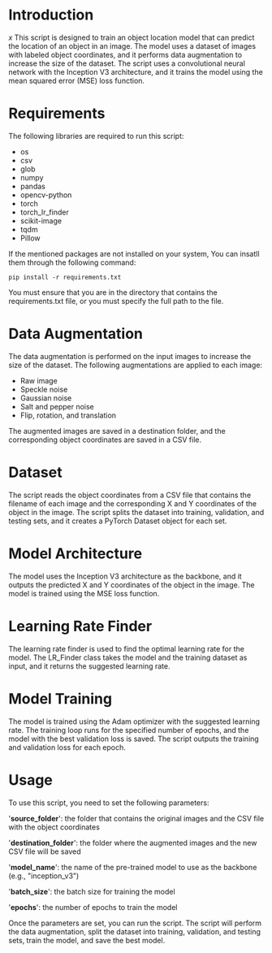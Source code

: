 
# Introduction


$x$
This script is designed to train an object location model that can predict the location of an object in an image. The model uses a dataset of images with labeled object coordinates, and it performs data augmentation to increase the size of the dataset. The script uses a convolutional neural network with the Inception V3 architecture, and it trains the model using the mean squared error (MSE) loss function.

# Requirements

The following libraries are required to run this script:

- os
- csv
- glob
- numpy
- pandas
- opencv-python
- torch
- torch_lr_finder
- scikit-image
- tqdm
- Pillow

If the mentioned packages are not installed on your system, You can insatll them through the following command:

```
pip install -r requirements.txt
```
You must ensure that you are in the directory that contains the requirements.txt file, or you must specify the full path to the file.


# Data Augmentation

The data augmentation is performed on the input images to increase the size of the dataset. The following augmentations are applied to each image:

- Raw image
- Speckle noise
- Gaussian noise
- Salt and pepper noise
- Flip, rotation, and translation

The augmented images are saved in a destination folder, and the corresponding object coordinates are saved in a CSV file.

# Dataset

The script reads the object coordinates from a CSV file that contains the filename of each image and the corresponding X and Y coordinates of the object in the image. The script splits the dataset into training, validation, and testing sets, and it creates a PyTorch Dataset object for each set.

# Model Architecture

The model uses the Inception V3 architecture as the backbone, and it outputs the predicted X and Y coordinates of the object in the image. The model is trained using the MSE loss function.

# Learning Rate Finder

The learning rate finder is used to find the optimal learning rate for the model. The LR_Finder class takes the model and the training dataset as input, and it returns the suggested learning rate.

# Model Training

The model is trained using the Adam optimizer with the suggested learning rate. The training loop runs for the specified number of epochs, and the model with the best validation loss is saved. The script outputs the training and validation loss for each epoch.

# Usage

To use this script, you need to set the following parameters:

'**source_folder**': the folder that contains the original images and the CSV file with the object coordinates

'**destination_folder**': the folder where the augmented images and the new CSV file will be saved

'**model_name**': the name of the pre-trained model to use as the backbone (e.g., "inception_v3")

'**batch_size**': the batch size for training the model

'**epochs**': the number of epochs to train the model

Once the parameters are set, you can run the script. The script will perform the data augmentation, split the dataset into training, validation, and testing sets, train the model, and save the best model.



